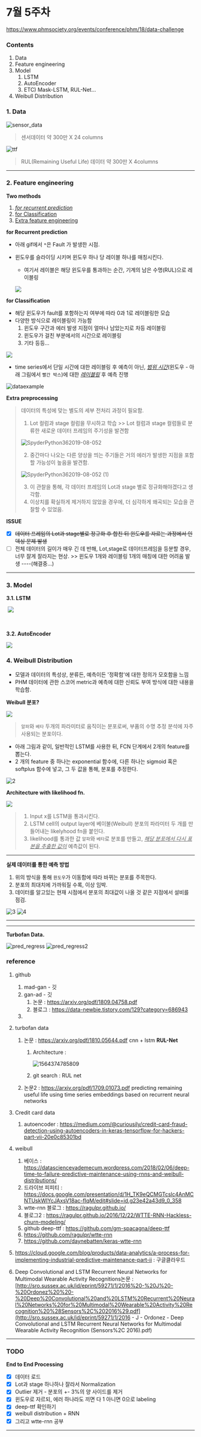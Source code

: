 # 7월 5주차

https://www.phmsociety.org/events/conference/phm/18/data-challenge

### Contents

1. Data
2. Feature engineering
3. Model
   1. LSTM
   2. AutoEncoder
   3. ETC) Mask-LSTM, RUL-Net...
4. Weibull Distribution



### 1. Data

![sensor_data](https://user-images.githubusercontent.com/38639633/62459789-3d7ed380-b7bb-11e9-9b84-1098e361ecfb.PNG)

> 센서데이터 약 300만 X 24 columns

![ttf](https://user-images.githubusercontent.com/38639633/62459865-6606cd80-b7bb-11e9-8b6c-871fba6c2402.PNG)

> RUL(Remaining Useful Life) 데이터 약 300만 X 4columns
---


### 2. Feature engineering

**Two methods**

1. <u>*for recurrent prediction*</u>
2. <u>for Classification</u>
3. <u>Extra feature engineering</u>



**for Recurrent prediction**

- 아래 gif에서 `*`은 Fault 가 발생한 시점.

- 윈도우를 슬라이딩 시키며 윈도우 하나 당 레이블 하나를 매칭시킨다.

  - 여기서 레이블은 해당 윈도우를 통과하는 순간, 기계의 남은 수명(RUL)으로 레이블링

  ![](http://i.imgur.com/hkpM09J.gif)

**for Classification**

- 해당 윈도우가 fault를 포함하는지 여부에 따라 0과 1로 레이블링한 모습
- 다양한 방식으로 레이블링이 가능함
  1. 윈도우 구간과 에러 발생 지점이 얼마나 남았는지로 차등 레이블링
  2. 윈도우가 걸친 부분에서의 시간으로 레이블링 
  3. 기타 등등...

![](http://i.imgur.com/osjA1uZ.gif)

- time series에서 단일 시간에 대한 레이블링 후 예측이 아닌, <u>*범위 시간*</u>(윈도우 - 아래 그림에서 `빨간 박스`)에 대한 <u>*레이블링*</u> 후 예측 진행

  

![dataexample](https://user-images.githubusercontent.com/38639633/62460686-a5361e00-b7bd-11e9-8428-00e7d3592c55.png)



**Extra preprocessing**

> 데이터의 특성에 맞는 별도의 세부 전처리 과정이 필요함.
>
> 1. Lot 컬럼과 stage 컬럼을 무시하고 학습 >> Lot 컬럼과 stage 컬럼들로 분류한 새로운 데이터 프레임의 주기성을 발견함
>
> ![SpyderPython362019-08-052](https://user-images.githubusercontent.com/38639633/62465523-0bc13900-b7ca-11e9-8f5b-28a7ff919a63.gif)
>
> 2. 중간마다 나오는 다른 양상을 띄는 주기들은 거의 에러가 발생한 지점을 포함할 가능성이 높음을 발견함.
>
> ![SpyderPython362019-08-052 (1)](https://user-images.githubusercontent.com/38639633/62465524-0bc13900-b7ca-11e9-8bae-99484b640cc0.gif)
>
> 3. 이 관찰을 통해, 각 데이터 프레임의 Lot과 stage 별로  정규화해야겠다고 생각함.
> 4. 이상치를 확실하게 제거하지 않았을 경우에, 더 심각하게 왜곡되는 모습을 관찰할 수 있었음. 



**ISSUE**

- [x] ~~데이터 프레임의 Lot과 stage별로 정규화 후 합친 뒤 윈도우를 자르는 과정에서 인덱싱 문제 발생~~
- [ ] 전체 데이터의 길이가 매우 긴 데 반해, Lot,stage로 데이터프레임을 등분할 경우, 너무 잘게 잘라지는 현상. >> 윈도우 1개와 레이블링 1개의 매칭에 대한 어려움 발생 ----(해결중...)

---

### 3. Model

**3.1. LSTM**

​	![](https://encrypted-tbn0.gstatic.com/images?q=tbn:ANd9GcQSJYj7z9Sxx-YW4vzMwQaggE2Z0XXzc1OjiLK4KOkRF2KC4wsk0A)

​	

**3.2. AutoEncoder**

![](https://github.com/ydy8989/PHM_Study/blob/master/pic/lstmauto.png?raw=true)



### 4. Weibull Distribution

- 모델과 데이터의 특성상, 분류든, 예측이든 '정확함'에 대한 정의가 모호함을 느낌
- PHM 데이터에 관한 스코어 metric과 예측에 대한 신뢰도 부여 방식에 대한 내용을 학습함.

**Weibull 분포?**

![](https://imgur.com/maUHyto.gif)

> `알파`와 `베타` 두개의 파라미터로 움직이는 분포로써, 부품의 수명 추정 분석에 자주 사용되는 분포이다. 

- 아래 그림과 같이, 일반적인 LSTM를 사용한 뒤, FCN 단계에서 2개의 feature를 뽑는다. 
- 2 개의 feature 중 하나는 exponential 함수에, 다른 하나는 sigmoid 혹은 softplus 함수에 넣고, 그 두 값을 통해, 분포를 추정한다. 

![2](https://user-images.githubusercontent.com/38639633/62464008-753f4880-b7c6-11e9-961b-711f18e1bb87.PNG)

**Architecture with likelihood fn.**



![](http://i.imgur.com/gEAoMQ4.png)

> 1. Input x를 LSTM을 통과시킨다.
> 2. LSTM cell의 output layer에 베이불(Weibull) 분포의 파라미터 두 개를 만들어내는 likelyhood fn을 붙인다.
> 3. likelihood를 통과한 값 `알파`와 `베타`로 분포를 만들고, <u>*해당 분포에서 다시 표본을 추출한 값이*</u> 예측값이 된다. 

---

**실제 데이터를 통한 예측 방법**

1. 위의 방식을 통해 `윈도우`가 이동함에 따라 바뀌는 분포를 주목한다. 
2. 분포의 최대치에 가까워질 수록, 이상 임박.
3. 데이터를 알고있는 현재 시점에서 분포의 최대값이 나올 것 같은 지점에서 설비를 점검.

![3](https://user-images.githubusercontent.com/38639633/62464786-7f624680-b7c8-11e9-87b8-f3a9a1a043d4.PNG)
![4](https://user-images.githubusercontent.com/38639633/62464787-7f624680-b7c8-11e9-896f-4c5074ab4f86.PNG)

---

---

**Turbofan Data.**

![pred_regress](https://user-images.githubusercontent.com/38639633/62465071-057e8d00-b7c9-11e9-97b4-ebb085eebba6.png)
![pred_regress2](https://user-images.githubusercontent.com/38639633/62465072-06172380-b7c9-11e9-9b6c-76e4f76a5253.png)

### reference

1. github
   1. mad-gan - 깃
   2. gan-ad - 깃
      1. 논문 : https://arxiv.org/pdf/1809.04758.pdf
      2. 블로그 : https://data-newbie.tistory.com/129?category=686943
   3. 

2. turbofan data

   1. 논문 : https://arxiv.org/pdf/1810.05644.pdf cnn + lstm **RUL-Net**

      1. Architecture :

         ![1564374785809](https://user-images.githubusercontent.com/38639633/62465712-868a5400-b7ca-11e9-9819-ae0f5868631e.png)

      2. git search : RUL net

   2. 논문2 : https://arxiv.org/pdf/1709.01073.pdf predicting remaining useful life using time series embeddings based on recurrent neural networks

3. Credit card data

   1. autoencoder : https://medium.com/@curiousily/credit-card-fraud-detection-using-autoencoders-in-keras-tensorflow-for-hackers-part-vii-20e0c85301bd

4. weibull

   1. 베이스 : https://datasciencevademecum.wordpress.com/2018/02/06/deep-time-to-failure-predictive-maintenance-using-rnns-and-weibull-distributions/
   2. 드라이브 피피티 : https://docs.google.com/presentation/d/1H_TK9eQCMGTcslc4AnMCNTUskWIYcJAxsV18ac-fIqM/edit#slide=id.g23e42a43d9_0_358
   3. wtte-rnn 블로그 : https://ragulpr.github.io/
   4. 블로그2 : https://ragulpr.github.io/2016/12/22/WTTE-RNN-Hackless-churn-modeling/
   5. github deep-ttf : https://github.com/gm-spacagna/deep-ttf
   6. https://github.com/ragulpr/wtte-rnn
   7. https://github.com/daynebatten/keras-wtte-rnn

5. https://cloud.google.com/blog/products/data-analytics/a-process-for-implementing-industrial-predictive-maintenance-part-ii : 구글클라우드

6. Deep Convolutional and LSTM Recurrent
   Neural Networks for Multimodal Wearable
   Activity Recognitions논문 : [http://sro.sussex.ac.uk/id/eprint/59271/1/2016%20-%20J%20-%20Ordonez%20%20-%20Deep%20Convolutional%20and%20LSTM%20Recurrent%20Neural%20Networks%20for%20Multimodal%20Wearable%20Activity%20Recognition%20%28Sensors%2C%202016%29.pdf](http://sro.sussex.ac.uk/id/eprint/59271/1/2016 - J - Ordonez  - Deep Convolutional and LSTM Recurrent Neural Networks for Multimodal Wearable Activity Recognition (Sensors%2C 2016).pdf)

   

---

### TODO

**End to End Processing**

- [x] 데이터 로드
- [x] Lot과 stage 하나하나 잘라서 Normalization
- [x] Outlier 제거 - 분포의 +- 3%의 양 사이드를 제거
- [x] 윈도우로 자르되, 에러 하나라도 끼면 다 1 아니면 0으로 labeling
- [x] deep-ttf 확인하기
- [x] weibull distribution + RNN
- [x] 그리고 wtte-rnn 공부

---



